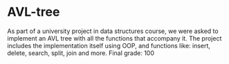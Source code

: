 # AVL-tree
As part of a university project in data structures course, we were asked to implement an AVL tree with all the functions that accompany it.
 The project includes the implementation itself using OOP, and functions like: insert, delete, search, split, join and more.
  Final grade: 100
